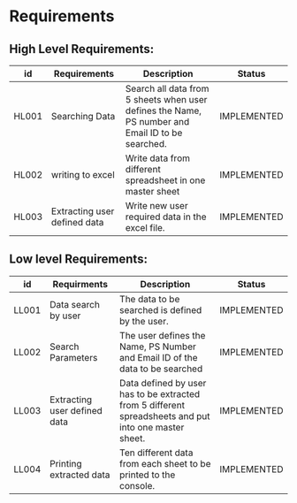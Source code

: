 # Requirements

## High Level Requirements:
|**id**  |**Requirements**  | **Description**  |**Status**  |
| --- | --- | --- | --- |
|HL001 | Searching Data |Search all data from 5 sheets when user defines the Name, PS number and Email ID to be searched.|IMPLEMENTED |
|HL002 | writing to excel | Write data from different spreadsheet in one master sheet|IMPLEMENTED |
|HL003 |Extracting user defined data|Write new user required data in the excel file. |IMPLEMENTED |

##  Low level Requirements:

|**id**  |**Requirments**  | **Description**  |**Status**  |
| --- | --- | --- | --- |
|LL001 | Data search by user |The data to be searched is defined by the user.|IMPLEMENTED|
|LL002 | Search Parameters | The user defines the Name, PS Number and Email ID of the data to be searched|IMPLEMENTED |
|LL003 |Extracting user defined data|Data defined by user has to be extracted from 5 different spreadsheets and put into one master sheet. |IMPLEMENTED |
|LL004 |Printing extracted data|Ten different data from each sheet to be printed to the console.|IMPLEMENTED |

